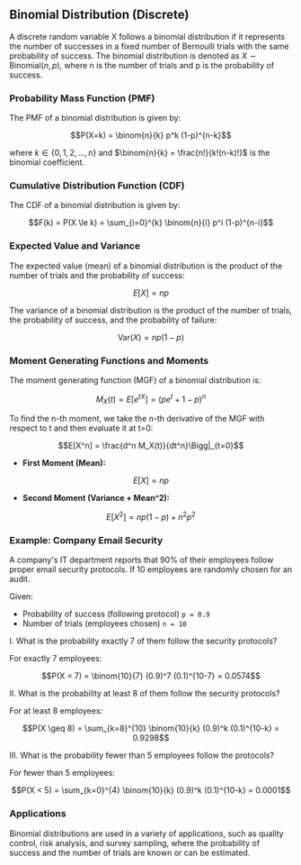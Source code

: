 ## Binomial Distribution (Discrete)

A discrete random variable X follows a binomial distribution if it represents the number of successes in a fixed number of Bernoulli trials with the same probability of success. The binomial distribution is denoted as $X \sim \text{Binomial}(n, p)$, where n is the number of trials and p is the probability of success.

### Probability Mass Function (PMF)

The PMF of a binomial distribution is given by:

$$P(X=k) = \binom{n}{k} p^k (1-p)^{n-k}$$

where $k \in \{0, 1, 2, \dots, n\}$ and $\binom{n}{k} = \frac{n!}{k!(n-k)!}$ is the binomial coefficient.

### Cumulative Distribution Function (CDF)

The CDF of a binomial distribution is given by:

$$F(k) = P(X \le k) = \sum_{i=0}^{k} \binom{n}{i} p^i (1-p)^{n-i}$$

### Expected Value and Variance

The expected value (mean) of a binomial distribution is the product of the number of trials and the probability of success:

$$E[X] = np$$

The variance of a binomial distribution is the product of the number of trials, the probability of success, and the probability of failure:

$$\text{Var}(X) = np(1-p)$$

### Moment Generating Functions and Moments

The moment generating function (MGF) of a binomial distribution is:

$$M_X(t) = E[e^{tX}] = (pe^t + 1 - p)^n$$

To find the n-th moment, we take the n-th derivative of the MGF with respect to t and then evaluate it at t=0:

$$E[X^n] = \frac{d^n M_X(t)}{dt^n}\Bigg|_{t=0}$$

* **First Moment (Mean):**

$$E[X] = np$$

* **Second Moment (Variance + Mean^2):**

$$E[X^2] = np(1-p) + n^2 p^2$$

### Example: Company Email Security

A company's IT department reports that 90% of their employees follow proper email security protocols. If 10 employees are randomly chosen for an audit.

Given:

- Probability of success (following protocol) `p = 0.9`
- Number of trials (employees chosen) `n = 10`

I. What is the probability exactly 7 of them follow the security protocols?

For exactly 7 employees:

$$P(X = 7) = \binom{10}{7} (0.9)^7 (0.1)^{10-7} = 0.0574$$

II. What is the probability at least 8 of them follow the security protocols?

For at least 8 employees:

$$P(X \geq 8) = \sum_{k=8}^{10} \binom{10}{k} (0.9)^k (0.1)^{10-k} = 0.9298$$

III. What is the probability fewer than 5 employees follow the protocols?

For fewer than 5 employees:

$$P(X < 5) = \sum_{k=0}^{4} \binom{10}{k} (0.9)^k (0.1)^{10-k} = 0.0001$$

### Applications

Binomial distributions are used in a variety of applications, such as quality control, risk analysis, and survey sampling, where the probability of success and the number of trials are known or can be estimated.
